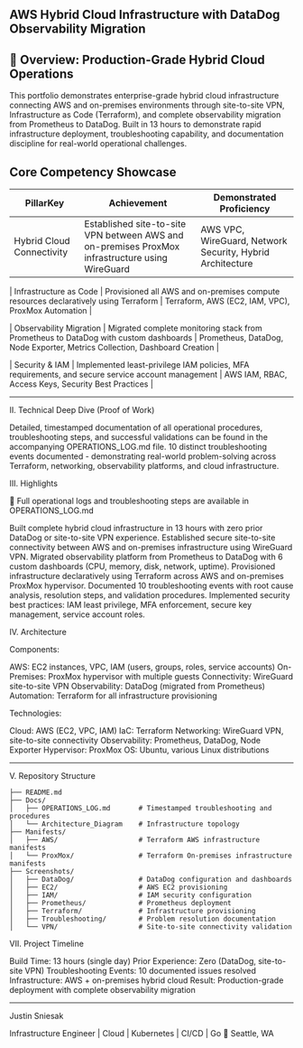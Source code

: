 ## AWS Hybrid Cloud Infrastructure with DataDog Observability Migration

## 🚀 Overview: Production-Grade Hybrid Cloud Operations

This portfolio demonstrates enterprise-grade hybrid cloud infrastructure connecting AWS and on-premises environments through site-to-site VPN, Infrastructure as Code (Terraform), and complete observability migration from Prometheus to DataDog.
Built in 13 hours to demonstrate rapid infrastructure deployment, troubleshooting capability, and documentation discipline for real-world operational challenges.

## Core Competency Showcase

| PillarKey | Achievement | Demonstrated Proficiency
|-------|------|-------|
| Hybrid Cloud Connectivity | Established site-to-site VPN between AWS and on-premises ProxMox infrastructure using WireGuard | AWS VPC, WireGuard, Network Security, Hybrid Architecture |

| Infrastructure as Code | Provisioned all AWS and on-premises compute resources declaratively using Terraform | Terraform, AWS (EC2, IAM, VPC), ProxMox Automation |

| Observability Migration | Migrated complete monitoring stack from Prometheus to DataDog with custom dashboards | Prometheus, DataDog, Node Exporter, Metrics Collection, Dashboard Creation |

| Security & IAM  | Implemented least-privilege IAM policies, MFA requirements, and secure service account management | AWS IAM, RBAC, Access Keys, Security Best Practices |

---

II. Technical Deep Dive (Proof of Work)

Detailed, timestamped documentation of all operational procedures, troubleshooting steps, and successful validations can be found in the accompanying OPERATIONS_LOG.md file.
10 distinct troubleshooting events documented - demonstrating real-world problem-solving across Terraform, networking, observability platforms, and cloud infrastructure.

III. Highlights

📑 Full operational logs and troubleshooting steps are available in OPERATIONS_LOG.md

Built complete hybrid cloud infrastructure in 13 hours with zero prior DataDog or site-to-site VPN experience.
Established secure site-to-site connectivity between AWS and on-premises infrastructure using WireGuard VPN.
Migrated observability platform from Prometheus to DataDog with 6 custom dashboards (CPU, memory, disk, network, uptime).
Provisioned infrastructure declaratively using Terraform across AWS and on-premises ProxMox hypervisor.
Documented 10 troubleshooting events with root cause analysis, resolution steps, and validation procedures.
Implemented security best practices: IAM least privilege, MFA enforcement, secure key management, service account roles.

IV. Architecture

Components:

AWS: EC2 instances, VPC, IAM (users, groups, roles, service accounts)
On-Premises: ProxMox hypervisor with multiple guests
Connectivity: WireGuard site-to-site VPN
Observability: DataDog (migrated from Prometheus)
Automation: Terraform for all infrastructure provisioning

Technologies:

Cloud: AWS (EC2, VPC, IAM)
IaC: Terraform
Networking: WireGuard VPN, site-to-site connectivity
Observability: Prometheus, DataDog, Node Exporter
Hypervisor: ProxMox
OS: Ubuntu, various Linux distributions

---

V. Repository Structure
```
├── README.md
├── Docs/
│   ├── OPERATIONS_LOG.md       # Timestamped troubleshooting and procedures
│   └── Architecture_Diagram    # Infrastructure topology
├── Manifests/
│   ├── AWS/                    # Terraform AWS infrastructure manifests
│   └── ProxMox/                # Terraform On-premises infrastructure manifests
├── Screenshots/
│   ├── DataDog/                # DataDog configuration and dashboards
│   ├── EC2/                    # AWS EC2 provisioning
│   ├── IAM/                    # IAM security configuration
│   ├── Prometheus/             # Prometheus deployment
│   ├── Terraform/              # Infrastructure provisioning
│   ├── Troubleshooting/        # Problem resolution documentation
│   └── VPN/                    # Site-to-site connectivity validation
```

VII. Project Timeline

Build Time: 13 hours (single day)
Prior Experience: Zero (DataDog, site-to-site VPN)
Troubleshooting Events: 10 documented issues resolved
Infrastructure: AWS + on-premises hybrid cloud
Result: Production-grade deployment with complete observability migration

---

Justin Sniesak 

Infrastructure Engineer | Cloud | Kubernetes | CI/CD | Go
📍 Seattle, WA
